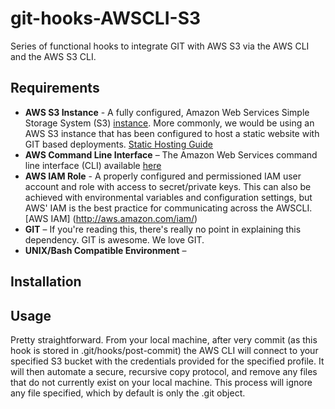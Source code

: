 git-hooks-AWSCLI-S3
===================

Series of functional hooks to integrate GIT with AWS S3 via the AWS CLI and the AWS S3 CLI.

## Requirements

* **AWS S3 Instance** - A fully configured, Amazon Web Services Simple Storage System (S3) [instance](http://aws.amazon.com/documentation/s3/). More commonly, we would be using an AWS S3 instance that has been configured to host a static website with GIT based deployments. [Static Hosting Guide](http://docs.aws.amazon.com/AmazonS3/latest/dev/Welcome.html)
* **AWS Command Line Interface** – The Amazon Web Services command line interface (CLI) available [here](https://github.com/aws/aws-cli)
* **AWS IAM Role** - A properly configured and permissioned IAM user account and role with access to secret/private keys. This can also be achieved with environmental variables and configuration settings, but AWS' IAM is the best practice for communicating across the AWSCLI. [AWS IAM] (http://aws.amazon.com/iam/)
* **GIT** – If you're reading this, there's really no point in explaining this dependency. GIT is awesome. We love GIT.
* **UNIX/Bash Compatible Environment** – 

## Installation


## Usage
Pretty straightforward. From your local machine, after very commit (as this hook is stored in .git/hooks/post-commit) the AWS CLI will connect to your specified S3 bucket with the credentials provided for the specified profile. It will then automate a secure, recursive copy protocol, and remove any files that do not currently exist on your local machine. This process will ignore any file specified, which by default is only the .git object.
